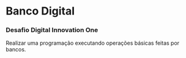 # Banco Digital
### Desafio Digital Innovation One

Realizar uma programação executando operações básicas feitas por bancos.